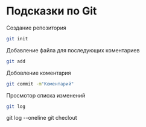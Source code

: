 # Подсказки по Git

Создание репозитория
```sh
git init
```

Добавление файла для последующих  коментариев
```sh
git add
```
Добовление коментария 
```sh
git commit -m"Коментарий"
```
Просмотор списка изменений
```sh
git log
```

git log --oneline
git checlout